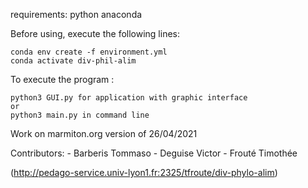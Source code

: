 requirements:
    python 
    anaconda

Before using, execute the following lines:

    conda env create -f environment.yml
    conda activate div-phil-alim

To execute the program : 

    python3 GUI.py for application with graphic interface
    or
    python3 main.py in command line
    
Work on marmiton.org version of 26/04/2021


Contributors:
    - Barberis Tommaso
    - Deguise Victor
    - Frouté Timothée

(http://pedago-service.univ-lyon1.fr:2325/tfroute/div-phylo-alim)